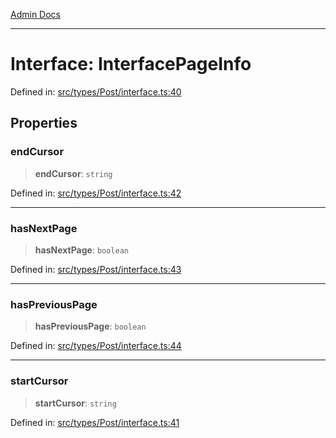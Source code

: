 [Admin Docs](/)

***

# Interface: InterfacePageInfo

Defined in: [src/types/Post/interface.ts:40](https://github.com/PalisadoesFoundation/talawa-admin/blob/main/src/types/Post/interface.ts#L40)

## Properties

### endCursor

> **endCursor**: `string`

Defined in: [src/types/Post/interface.ts:42](https://github.com/PalisadoesFoundation/talawa-admin/blob/main/src/types/Post/interface.ts#L42)

***

### hasNextPage

> **hasNextPage**: `boolean`

Defined in: [src/types/Post/interface.ts:43](https://github.com/PalisadoesFoundation/talawa-admin/blob/main/src/types/Post/interface.ts#L43)

***

### hasPreviousPage

> **hasPreviousPage**: `boolean`

Defined in: [src/types/Post/interface.ts:44](https://github.com/PalisadoesFoundation/talawa-admin/blob/main/src/types/Post/interface.ts#L44)

***

### startCursor

> **startCursor**: `string`

Defined in: [src/types/Post/interface.ts:41](https://github.com/PalisadoesFoundation/talawa-admin/blob/main/src/types/Post/interface.ts#L41)
